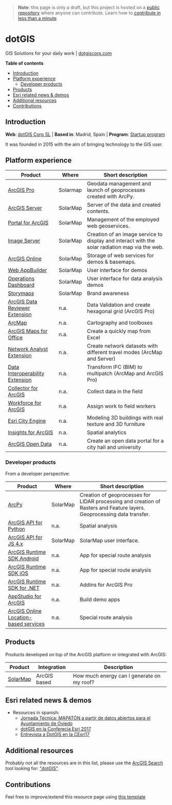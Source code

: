 > **Note**: this page is only a draft, but this project is hosted on a [public repository](https://github.com/hhkaos/awesome-arcgis) where anyone can contribute. Learn how to [contribute in less than a minute](https://github.com/hhkaos/awesome-arcgis/blob/master/CONTRIBUTING.md#contributions).

# dotGIS

GIS Solutions for your daily work | [dotgiscorp.com](https://www.dotgiscorp.com/index_en.html)

<!-- START doctoc generated TOC please keep comment here to allow auto update -->
<!-- DON'T EDIT THIS SECTION, INSTEAD RE-RUN doctoc TO UPDATE -->
**Table of contents**

- [Introduction](#introduction)
- [Platform experience](#platform-experience)
  - [Developer products](#developer-products)
- [Products](#products)
- [Esri related news & demos](#esri-related-news--demos)
- [Additional resources](#additional-resources)
- [Contributions](#contributions)

<!-- END doctoc generated TOC please keep comment here to allow auto update -->

## Introduction

**Web**: [dotGIS Corp SL](http://partners.esri.com/PartnerDetail?id=a2T390000003CN9EAM) | **Based in**: Madrid, Spain | **Program**: [Startup program](../../programs/partners/programs/startup-program/README.md)

It was founded in 2015 with the aim of bringing technology to the GIS user.

## Platform experience

|Product|Where|Short description|
|---|---|---|
|[ArcGIS Pro](../../../../arcgis/products/arcgis-desktop/arcgis-pro)|Solarmap|Geodata management and launch of geoprocesses created with ArcPy.
|[ArcGIS Server](../../../../arcgis/products/arcgis-enterprise/arcgis-server/README.md)|SolarMap|Server of the data and created contents.
|[Portal for ArcGIS](../../../../arcgis/products/arcgis-enterprise/portal-for-arcgis/README.md)|SolarMap|Management of the employed web geoservices.
|[Image Server](../../../../arcgis/products/extensions/image-server/README.md)|SolarMap|Creation of an image service to display and interact with the solar radiation map via the web.
|[ArcGIS Online](../../../../arcgis/products/arcgis-online/README.md)|SolarMap|Storage of web services for demos & basemaps.
|[Web AppBuilder](../../../../arcgis/products/web-appbuilder/README.md)|SolarMap|User interface for demos
|[Operations Dashboard](../../../../arcgis/products/operations-dashboard/README.md)|SolarMap|User interface for data analysis demos
|[Storymaps](../../../../arcgis/products/configurable-apps/README.md)|SolarMap|Brand awareness
|[ArcGIS Data Reviewer Extension](../../../../arcgis/products/extensions/data-reviewer/README.md)|n.a.|Data Validation and create hexagonal grid (ArcGIS Pro)
|[ArcMap](../../../../arcgis/products/arcgis-desktop/arcmap-arccatalog/README.md)|n.a.| Cartography and toolboxes
|[ArcGIS Maps for Office](../../../../arcgis/products/arcgis-maps-for-office/README.md)|n.a.| Create a quickly map from Excel
|[Network Analyst Extension](../../../../arcgis/products/extensions/network-analyst/README.md)|n.a.|Create network datasets with different travel modes (ArcMap and Server)
|[Data Interoperability Extension](../../../../arcgis/products/extensions/data-interoperability/README.md)|n.a.|Transform IFC (BIM) to multipatch (ArcMap and ArcGIS Pro)
|[Collector for ArcGIS](../../../../arcgis/products/collector-for-arcgis/README.md)|n.a.|Collect data in the field
|[Workforce for ArcGIS](../../../../arcgis/products/workforce/README.md)|n.a.|Assign work to field workers
|[Esri City Engine](../../../../arcgis/products/city-engine/README.md)|n.a.|Modeling 3D buildings with real texture and 3D furniture
|[Insights for ArcGIS](../../../../arcgis/products/insights-for-arcgis/README.md)|n.a.|Spatial analytics
|[ArcGIS Open Data](../../../../arcgis/products/arcgis-online/arcgis-open-data/README.md)|n.a.|Create an open data portal for a city hall and university

### Developer products

From a developer perspective:

|Product|Where|Short description|
|---|---|---|
|[ArcPy](../../../../arcgis/developers/profiles/back-end/technologies/python/README.md)|SolarMap|Creation of geoprocesses for LIDAR processing and creation of Rasters and Feature layers. Geoprocessing data transfer.
|[ArcGIS API for Python](../../../../arcgis/developers/profiles/back-end/technologies/python/README.md)|n.a.|Spatial analysis
|[ArcGIS API for JS 4.x](../../../../arcgis/developers/profiles/front-end/technologies/dojo/4.x/README.md)|SolarMap|SolarMap user interface.
|[ArcGIS Runtime SDK Android](../../../../arcgis/developers/profiles/mobile/technologies/android/README.md)|n.a.|App for special route analysis
|[ArcGIS Runtime SDK iOS](../../../../arcgis/developers/profiles/mobile/technologies/ios/README.md)|n.a.|App for special route analysis
|[ArcGIS Runtime SDK for .NET](../../../../arcgis/developers/profiles/desktop/technologies/dot-net/README.md)|n.a.|Addins for ArcGIS Pro
|[AppStudio for ArcGIS](../../../../arcgis/products/appstudio/README.md)|n.a.|Build demo apps
|[ArcGIS Online Location-based services](../../../../arcgis/products/arcgis-online/rest-apis/location-based-services/README.md)|n.a.|Special route analysis

## Products

Products developed on top of the ArcGIS platform or integrated with ArcGIS:

|Product|Integration|Description|
|---|---|---|
|[SolarMap](http://www.solarmap.es/)|ArcGIS based|How much energy can I generate on my roof?|

## Esri related news & demos

* Resources in spanish:
    * [Jornada Técnica: MAPATÓN a partir de datos abiertos para el Ayuntamiento de Oviedo](http://www.esri.es/evento/jornada-tecnica-mapaton-partir-datos-abiertos-ayuntamiento-oviedo/)
    * [dotGIS en la Conferecia Esri 2017](https://www.youtube.com/watch?v=bNDt2IdAqXs)
    * [Entrevista a DotGIS en la CEsri17](https://www.youtube.com/watch?v=d0pbB_JBHbo)

## Additional resources

Probably not all the resources are in this list, please use the [ArcGIS Search](https://esri-es.github.io/arcgis-search/) tool looking for: ["dotGIS"](https://esri-es.github.io/arcgis-search/?search="dotGIS"&utm_campaign=awesome-list&utm_source=awesome-list&utm_medium=page).

## Contributions

Feel free to improve/extend this resource page using [this template](../../../../PARTNER_PAGE_TEMPLATE.md)
